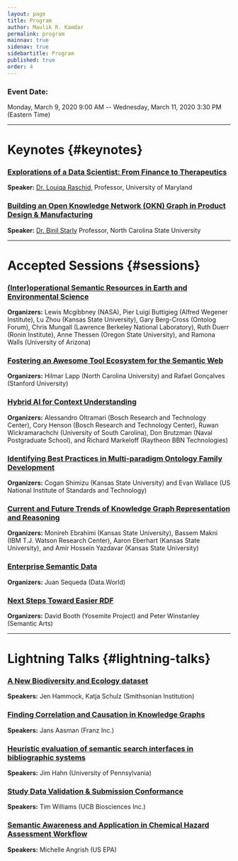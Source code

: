 ```yaml
---
layout: page
title: Program
author: Maulik R. Kamdar
permalink: program
mainnav: true
sidenav: true
sidebartitle: Program
published: true
order: 4
---
```


### Event Date: 

Monday, March 9, 2020 9:00 AM -- Wednesday, March 11, 2020 3:30 PM (Eastern Time)

----------------------------------------------------------------

# Keynotes {#keynotes}

### [**Explorations of a Data Scientist: From Finance to Therapeutics**](https://us2ts.org/keynote-louiqa-raschid)

**Speaker:** [Dr. Louiqa Raschid](https://us2ts.org/keynotes#louiqa), Professor, University of Maryland

### [**Building an Open Knowledge Network (OKN) Graph in Product Design & Manufacturing**](https://us2ts.org/keynote-binil-starly)

**Speaker:** [Dr. Binil Starly](https://us2ts.org/keynotes#bstarly) Professor, North Carolina State University

----------------------------------------------------------------

# Accepted Sessions {#sessions}

### [**(Inter)operational Semantic Resources in Earth and Environmental Science**](https://us2ts.org/program-interoperational-earth-environment-semantics)

**Organizers:** Lewis Mcgibbney (NASA), Pier Luigi Buttigieg (Alfred Wegener Institute), Lu Zhou (Kansas State University), Gary Berg-Cross (Ontolog Forum), Chris Mungall (Lawrence Berkeley National Laboratory), Ruth Duerr (Ronin Institute), Anne Thessen (Oregon State University), and Ramona Walls (University of Arizona)


### [**Fostering an Awesome Tool Ecosystem for the Semantic Web**](https://us2ts.org/program-tool-ecosystem)

**Organizers:** Hilmar Lapp (North Carolina University) and Rafael Gonçalves (Stanford University)


### [**Hybrid AI for Context Understanding**](https://us2ts.org/program-hybrid-ai)

**Organizers:** Alessandro Oltramari (Bosch Research and Technology Center), Cory Henson (Bosch Research and Technology Center), Ruwan Wickramarachchi (University of South Carolina), Don Brutzman (Naval Postgraduate School), and Richard Markeloff (Raytheon BBN Technologies)


### [**Identifying Best Practices in Multi-paradigm Ontology Family Development**](https://us2ts.org/program-ontology-best-practices)

**Organizers:** Cogan Shimizu (Kansas State University) and Evan Wallace (US National Institute of Standards and Technology)


### [**Current and Future Trends of Knowledge Graph Representation and Reasoning**](https://us2ts.org/program-current-future-kr-trends)

**Organizers:** Monireh Ebrahimi (Kansas State University), Bassem Makni (IBM T.J. Watson Research Center), Aaron Eberhart (Kansas State University), and Amir Hossein Yazdavar (Kansas State University)


### [**Enterprise Semantic Data**](https://us2ts.org/program-enterprise-semantic-data)

**Organizers:** Juan Sequeda (Data.World)


### [**Next Steps Toward Easier RDF**](https://us2ts.org/program-easier-rdf)

**Organizers:** David Booth (Yosemite Project) and Peter Winstanley (Semantic Arts)

----------------------------------------------------------------

# Lightning Talks {#lightning-talks}

### [**A New Biodiversity and Ecology dataset**](https://us2ts.org/lightning-talks#biodiversity)

**Speakers:** Jen Hammock, Katja Schulz (Smithsonian Institution)

### [**Finding Correlation and Causation in Knowledge Graphs**](https://us2ts.org/lightning-talks#correlation-causation)

**Speakers:** Jans Aasman (Franz Inc.)

### [**Heuristic evaluation of semantic search interfaces in bibliographic systems**](https://us2ts.org/lightning-talks#bibliographic)

**Speakers:** Jim Hahn (University of Pennsylvania)

### [**Study Data Validation & Submission Conformance**](https://us2ts.org/lightning-talks#study-validation)

**Speakers:** Tim Williams (UCB Biosciences Inc.)

### [**Semantic Awareness and Application in Chemical Hazard Assessment Workflow**](https://us2ts.org/lightning-talks#chemical-assessment)

**Speakers:** Michelle Angrish (US EPA)
